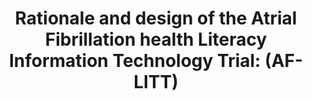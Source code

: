 ---
name: "Rationale And Design Of The Atrial"
title: "Rationale and design of the Atrial Fibrillation health Literacy Information Technology Trial: (AF-LITT)"
project: null
event: "Contemporary Clinical Trials, 62, 153-158"
authors:
- name: "Magnani, J."
- name: "Guhl, E."
- name: "Schlusser, C."
- name: "Henault, L."
- name: "Bickmore, T."
- name: "Kimani, E."
- name: "Paasche-Orlow, M."
year: 2017
resources: null
external_url: null
draft: false
---
